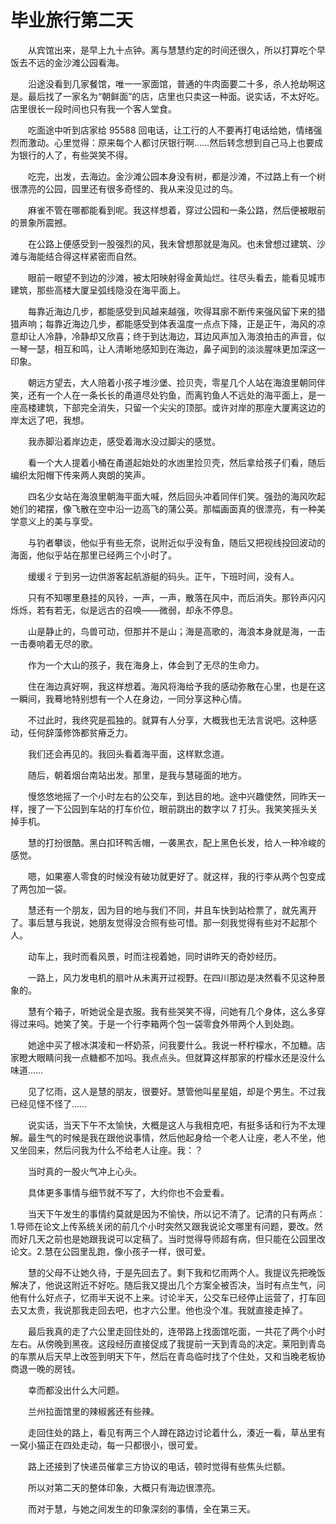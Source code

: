 # 毕业旅行第二天

　　从宾馆出来，是早上九十点钟。离与慧慧约定的时间还很久，所以打算吃个早饭去不远的金沙滩公园看海。

　　沿途没看到几家餐馆，唯一一家面馆，普通的牛肉面要二十多，杀人抢劫啊这是。最后找了一家名为“朝鲜面”的店，店里也只卖这一种面。说实话，不太好吃。店里很长一段时间也只有我一个客人堂食。

　　吃面途中听到店家给 95588 回电话，让工行的人不要再打电话给她，情绪强烈而激动。心里觉得：原来每个人都讨厌银行啊……然后转念想到自己马上也要成为银行的人了，有些哭笑不得。

　　吃完，出发，去海边。金沙滩公园本身没有树，都是沙滩，不过路上有一个树很漂亮的公园，园里还有很多奇怪的、我从来没见过的鸟。

　　麻雀不管在哪都能看到呢。我这样想着，穿过公园和一条公路，然后便被眼前的景象所震撼。

　　在公路上便感受到一股强烈的风，我未曾想那就是海风。也未曾想过建筑、沙滩与海能结合得这样紧密而自然。

　　眼前一眼望不到边的沙滩，被太阳映射得金黄灿烂。往尽头看去，能看见城市建筑，那些高楼大厦呈弧线隐没在海平面上。

　　每靠近海边几步，都能感受到风越来越强，吹得耳廓不断传来强风留下来的猎猎声响；每靠近海边几步，都能感受到体表温度一点点下降，正是正午，海风的凉意却让人冷静，冷静却又欣喜；终于到达海边，耳边风声加入海浪拍击的声音，似一琴一瑟，相互和鸣，让人清晰地感知到在海边，鼻子闻到的淡淡腥味更加深这一印象。

　　朝远方望去，大人陪着小孩子堆沙堡、捡贝壳，零星几个人站在海浪里朝同伴笑，还有一个人在一条长长的甬道尽处钓鱼，而离钓鱼人不远处的海平面上，是一座高楼建筑，下部完全消失，只留一个尖尖的顶部。或许对岸的那座大厦离这边的岸太远了吧，我想。

　　我赤脚沿着岸边走，感受着海水没过脚尖的感觉。

　　看一个大人提着小桶在甬道起始处的水凼里捡贝壳，然后拿给孩子们看，随后编织太阳帽下传来两人爽朗的笑声。

　　四名少女站在海浪里朝海平面大喊，然后回头冲着同伴们笑。强劲的海风吹起她们的裙摆，像飞散在空中沿一边高飞的蒲公英。那幅画面真的很漂亮，有一种美学意义上的美与享受。

　　与钓者攀谈，他似乎有些无奈，说附近似乎没有鱼，随后又把视线投回波动的海面，他似乎站在那里已经两三个小时了。

　　缓缓彳亍到另一边供游客起航游艇的码头。正午，下班时间，没有人。

　　只有不知哪里悬挂的风铃，一声，一声，散落在风中，而后消失。那铃声闪闪烁烁，若有若无，似是远古的召唤——微弱，却永不停息。

　　山是静止的，鸟兽可动，但那并不是山；海是高歌的，海浪本身就是海，一击一击奏响着无尽的歌。

　　作为一个大山的孩子，我在海身上，体会到了无尽的生命力。

　　住在海边真好啊，我这样想着。海风将海给予我的感动弥散在心里，也是在这一瞬间，我蓦地特别想有一个人在身边，一同分享这种心情。

　　不过此时，我终究是孤独的。就算有人分享，大概我也无法言说吧。这种感动，任何辞藻修饰都贫瘠乏力。

　　我们还会再见的。我回头看着海平面，这样默念道。

　　随后，朝着烟台南站出发。那里，是我与慧碰面的地方。

　　慢悠悠地摇了一个小时左右的公交车，到达目的地。途中兴趣使然，同昨天一样，搜了一下公园到车站的打车价位，眼前跳出的数字以 7 打头。我笑笑摇头关掉手机。

　　慧的打扮很酷。黑白扣环鸭舌帽，一袭黑衣，配上黑色长发，给人一种冷峻的感觉。

　　嗯，如果塞人零食的时候没有破功就更好了。就这样，我的行李从两个包变成了两包加一袋。

　　慧还有一个朋友，因为目的地与我们不同，并且车快到站检票了，就先离开了。事后慧与我说，她朋友觉得没合照有些可惜。那一刻我觉得有些对不起那个人。

　　动车上，我时而看风景，时而注视着她，同时讲昨天的奇妙经历。

　　一路上，风力发电机的扇叶从未离开过视野。在四川那边是决然看不见这种景象的。

　　慧有个箱子，听她说全是衣服。我有些哭笑不得，问她有几个身体，这么多穿得过来吗。她笑了笑。于是一个行李箱两个包一袋零食外带两个人到处跑。

　　她途中买了根冰淇凌和一杯奶茶，问我要什么。我说一杯柠檬水，不加糖。店家瞪大眼睛问我一点糖都不加吗。我点点头。但就算这样那家的柠檬水还是没什么味道……

　　见了忆雨，这人是慧的朋友，很要好。慧管他叫星星姐，却是个男生。不过我已经见怪不怪了……

　　说实话，当天下午不太愉快，大概是这人与我相克吧，有挺多话和行为不太理解。最生气的时候是我在跟他说事情，然后他起身给一个老人让座，老人不坐，他又坐回来，然后问我为什么不给老人让座。我：？

　　当时真的一股火气冲上心头。

　　具体更多事情与细节就不写了，大约你也不会爱看。

　　当天下午发生的事情约莫就是因为不愉快，所以记不清了。记清的只有两点：1.导师在论文上传系统关闭的前几个小时突然又跟我说论文哪里有问题，要改。然而好几天之前也是她跟我说可以定稿了。当时觉得导师超有病，但只能在公园里改论文。2.慧在公园里乱跑，像小孩子一样，很可爱。

　　慧的父母不让她久待，于是先回去了。剩下我和忆雨两个人。我提议先把晚饭解决了，他说这附近不好吃。随后我又提出几个方案全被否决，当时有点生气，问他有什么好点子，忆雨半天说不上来。讨论半天，公交车已经停止运营了，打车回去又太贵，我说那我走回去吧，也才六公里。他也没个准。我就直接走掉了。

　　最后我真的走了六公里走回住处的，连带路上找面馆吃面，一共花了两个小时左右。从傍晚到黑夜。这段经历直接促成了我提前一天到青岛的决定。莱阳到青岛的车票从后天早上改签到明天下午，然后在青岛临时找了个住处，又和当晚老板协商退一晚的房钱。

　　幸而都没出什么大问题。

　　兰州拉面馆里的辣椒酱还有些辣。

　　走回住处的路上，看见有两三个人蹲在路边讨论着什么，湊近一看，草丛里有一窝小猫正在四处走动，每一只都很小，很可爱。

　　路上还接到了快递员催拿三方协议的电话，顿时觉得有些焦头烂额。

　　所以对第二天的整体印象，大概只有海边很漂亮。

　　而对于慧，与她之间发生的印象深刻的事情，全在第三天。